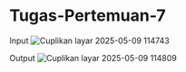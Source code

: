 # Tugas-Pertemuan-7
Input
![Cuplikan layar 2025-05-09 114743](https://github.com/user-attachments/assets/42c0ffde-82fe-4d73-b680-8b991d7f3fe9)

Output
![Cuplikan layar 2025-05-09 114809](https://github.com/user-attachments/assets/0c479310-e2bd-4c36-a653-a4b720e2295c)

